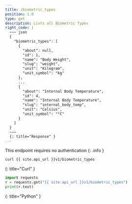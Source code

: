 ```yaml
---
title: /biometric_types
position: 1.0
type: get
description: Lists all Biometric Types
right_code: |
  ~~~ json
  {
    "biometric_types": [
      {
        "about": null,
        "id": 1,
        "name": "Body Weight",
        "slug": "weight",
        "unit": "Kilogram",
        "unit_symbol": "kg"
      },
      ...
      {
        "about": "Internal Body Temperature",
        "id": 4,
        "name": "Internal Body Temperature",
        "slug": "internal_body_temp",
        "unit": "Celsius",
        "unit_symbol": "°C"
      }
    ]
  }
  ~~~
  {: title="Response" }
---
```


This endpoint requires no authentication
{: .info }

~~~ bash
curl {{ site.api_url }}v1/biometric_types
~~~
{: title="Curl" }

~~~ python
import requests
r = requests.get("{{ site.api_url }}v1/biometric_types")
print(r.text)
~~~
{: title="Python" }
